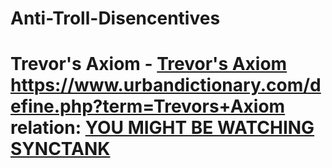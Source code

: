 # Anti-Troll-Disencentives
# Trevor's Axiom - [Trevor's Axiom](https://youtu.be/0RFbahYuBic) https://www.urbandictionary.com/define.php?term=Trevors+Axiom relation: [YOU MIGHT BE WATCHING SYNCTANK](https://youtu.be/kUPykRN7O0Y?t=390)
